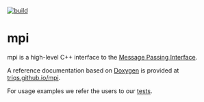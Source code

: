[![build](https://github.com/TRIQS/mpi/workflows/build/badge.svg?branch=unstable)](https://github.com/TRIQS/mpi/actions?query=workflow%3Abuild)

# mpi

mpi is a high-level C++ interface to the [Message Passing Interface](https://en.wikipedia.org/wiki/Message_Passing_Interface).

A reference documentation based on [Doxygen](https://www.doxygen.nl) is provided at [triqs.github.io/mpi](https://triqs.github.io/mpi).

For usage examples we refer the users to our [tests](https://github.com/TRIQS/mpi/tree/unstable/test/c++).
